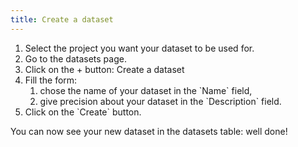 ```yaml
---
title: Create a dataset
---
```


<ol>
    <li>Select the project you want your dataset to be used for.</li>
    <li>Go to the datasets page.</li>
    <li>Click on the + button: Create a dataset</li>
    <li>Fill the form:
        <ol>
            <li>chose the name of your dataset in the `Name` field,</li>
            <li>give precision about your dataset in the `Description` field.</li>
        </ol>
    </li>
    <li>Click on the `Create` button.</li>
</ol>

You can now see your new dataset in the datasets table: well done! 